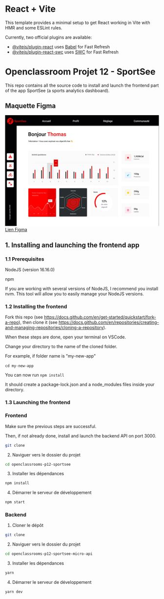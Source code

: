 # React + Vite

This template provides a minimal setup to get React working in Vite with HMR and some ESLint rules.

Currently, two official plugins are available:

- [@vitejs/plugin-react](https://github.com/vitejs/vite-plugin-react/blob/main/packages/plugin-react/README.md) uses [Babel](https://babeljs.io/) for Fast Refresh
- [@vitejs/plugin-react-swc](https://github.com/vitejs/vite-plugin-react-swc) uses [SWC](https://swc.rs/) for Fast Refresh

# Openclassroom Projet 12 - SportSee

This repo contains all the source code to install and launch the frontend part of the app SportSee (a sports analytics dashboard).


## Maquette Figma

![maquette](https://github.com/kadev-oclock/OC-p12-SportSee/blob/main/src/assets/image/dashboard.jpg)
[Lien Figma](https://www.figma.com/file/BMomGVZqLZb811mDMShpLu/UI-design-Sportify-FR?type=design&node-id=0-1&mode=design&t=8ZaPsQQaNfRrOpcF-0)

## 1. Installing and launching the frontend app

### 1.1 Prerequisites

NodeJS (version 16.16.0)

npm

If you are working with several versions of NodeJS, I recommend you install nvm. This tool will allow you to easily manage your NodeJS versions.

### 1.2 Installing the frontend

Fork this repo (see https://docs.github.com/en/get-started/quickstart/fork-a-repo), then clone it (see https://docs.github.com/en/repositories/creating-and-managing-repositories/cloning-a-repository).

When these steps are done, open your terminal on VSCode.

Change your directory to the name of the cloned folder.

For example, if folder name is "my-new-app"

`cd my-new-app`

You can now run `npm install`

It should create a package-lock.json and a node_modules files inside your directory.



### 1.3 Launching the frontend

### Frontend

Make sure the previous steps are successful.

Then, if not already done, install and launch the backend API on port 3000.

```bash
git clone 
```

2. Naviguer vers le dossier du projet

```bash
cd openclassrooms-p12-sportsee
```

3. Installer les dépendances

```bash
npm install
```

4. Démarrer le serveur de développement

```bash
npm start
```

### Backend

1. Cloner le dépôt

```bash
git clone 
```

2. Naviguer vers le dossier du projet

```bash
cd openclassrooms-p12-sportsee-micro-api
```

3. Installer les dépendances

```bash
yarn
```

4. Démarrer le serveur de développement

```bash
yarn dev
```